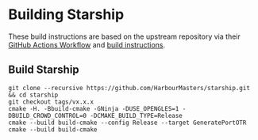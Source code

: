 # Building Starship
These build instructions are based on the upstream repository via their [GitHub Actions Workflow](https://github.com/HarbourMasters/Starship/blob/main/.github/workflows/linux.yml) and [build instructions](https://github.com/HarbourMasters/Starship/blob/main/docs/BUILDING.md).

## Build Starship
```
git clone --recursive https://github.com/HarbourMasters/starship.git && cd starship
git checkout tags/vx.x.x
cmake -H. -Bbuild-cmake -GNinja -DUSE_OPENGLES=1 -DBUILD_CROWD_CONTROL=0 -DCMAKE_BUILD_TYPE=Release
cmake --build build-cmake --config Release --target GeneratePortOTR
cmake --build build-cmake
```
